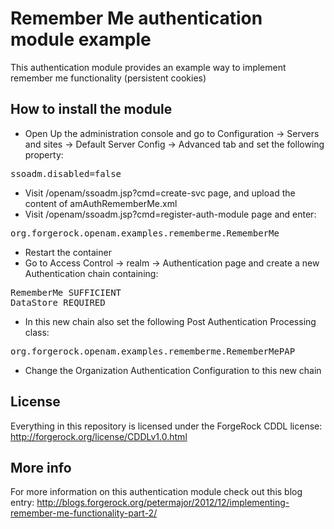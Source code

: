 # Remember Me authentication module example

This authentication module provides an example way to implement remember me functionality (persistent cookies)

## How to install the module

* Open Up the administration console and go to Configuration -> Servers and sites -> Default Server Config -> Advanced tab and set the following property:
<pre>
ssoadm.disabled=false
</pre>
* Visit /openam/ssoadm.jsp?cmd=create-svc page, and upload the content of amAuthRememberMe.xml
* Visit /openam/ssoadm.jsp?cmd=register-auth-module page and enter:
<pre>
org.forgerock.openam.examples.rememberme.RememberMe
</pre>
* Restart the container
* Go to Access Control -> realm -> Authentication page and create a new Authentication chain containing:
<pre>
RememberMe SUFFICIENT
DataStore REQUIRED
</pre>
* In this new chain also set the following Post Authentication Processing class:
<pre>
org.forgerock.openam.examples.rememberme.RememberMePAP
</pre>
* Change the Organization Authentication Configuration to  this new chain

## License

Everything in this repository is licensed under the ForgeRock CDDL license: http://forgerock.org/license/CDDLv1.0.html

## More info

For more information on this authentication module check out this blog entry:
http://blogs.forgerock.org/petermajor/2012/12/implementing-remember-me-functionality-part-2/
